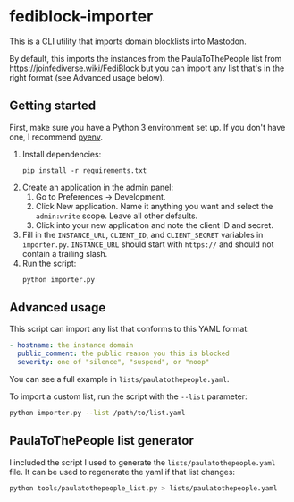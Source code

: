 # fediblock-importer
This is a CLI utility that imports domain blocklists into Mastodon.

By default, this imports the instances from the PaulaToThePeople list from https://joinfediverse.wiki/FediBlock but you can import any list that's in the right format (see Advanced usage below).

## Getting started
First, make sure you have a Python 3 environment set up. If you don't have one, I recommend [pyenv](https://github.com/pyenv/pyenv).

1. Install dependencies:
    ```
    pip install -r requirements.txt
    ```
2. Create an application in the admin panel:
    1. Go to Preferences -> Development.
    2. Click New application. Name it anything you want and select the `admin:write` scope. Leave all other defaults.
    3. Click into your new application and note the client ID and secret.
3. Fill in the `INSTANCE_URL`, `CLIENT_ID`, and `CLIENT_SECRET` variables in `importer.py`. `INSTANCE_URL` should start with `https://` and should not contain a trailing slash.
4. Run the script:
    ```bash
    python importer.py
    ```

## Advanced usage
This script can import any list that conforms to this YAML format:
```yaml
- hostname: the instance domain
  public_comment: the public reason you this is blocked
  severity: one of "silence", "suspend", or "noop"
```

You can see a full example in `lists/paulatothepeople.yaml`.

To import a custom list, run the script with the `--list` parameter:
```bash
python importer.py --list /path/to/list.yaml
```

## PaulaToThePeople list generator
I included the script I used to generate the `lists/paulatothepeople.yaml` file. It can be used to regenerate the yaml if that list changes:
```bash
python tools/paulatothepeople_list.py > lists/paulatothepeople.yaml
```
